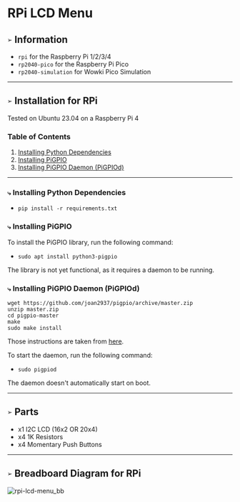 # RPi LCD Menu
## `➢` Information
* `rpi` for the Raspberry Pi 1/2/3/4
* `rp2040-pico` for the Raspberry Pi Pico
* `rp2040-simulation` for Wowki Pico Simulation

___
## `➢` Installation for RPi
Tested on Ubuntu 23.04 on a Raspberry Pi 4

### Table of Contents
1. [Installing Python Dependencies](#installing-python-dependencies)
2. [Installing PiGPIO](#installing-pigpio)
3. [Installing PiGPIO Daemon (PiGPIOd)](#installing-pigpio-daemon-pigpiod)

___
### `⤷` Installing Python Dependencies
* `pip install -r requirements.txt`

### `⤷` Installing PiGPIO
To install the PiGPIO library, run the following command:
* `sudo apt install python3-pigpio`

The library is not yet functional, as it requires a daemon to be running.

### `⤷` Installing PiGPIO Daemon (PiGPIOd)
```shell
wget https://github.com/joan2937/pigpio/archive/master.zip
unzip master.zip
cd pigpio-master
make
sudo make install
```

Those instructions are taken from [here](https://abyz.me.uk/rpi/pigpio/download.html).

To start the daemon, run the following command:
* `sudo pigpiod`

The daemon doesn't automatically start on boot.

___
## `➢` Parts
* x1 I2C LCD (16x2 OR 20x4)
* x4 1K Resistors
* x4 Momentary Push Buttons

___
## `➢` Breadboard Diagram for RPi
![rpi-lcd-menu_bb](https://github.com/syn-chromatic/rpi-lcd-menu/assets/68112904/6937a6d6-2d49-41e1-a1cf-360e7b928617)


